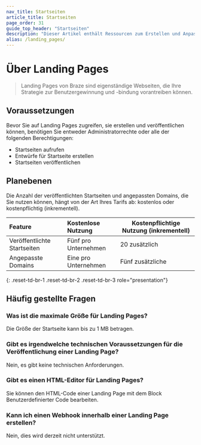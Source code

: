 ```yaml
---
nav_title: Startseiten
article_title: Startseiten
page_order: 31
guide_top_header: "Startseiten"
description: "Dieser Artikel enthält Ressourcen zum Erstellen und Anpassen von Braze-Landingpages."
alias: /landing_pages/
---
```


# Über Landing Pages

> Landing Pages von Braze sind eigenständige Webseiten, die Ihre Strategie zur Benutzergewinnung und -bindung vorantreiben können.

## Voraussetzungen

Bevor Sie auf Landing Pages zugreifen, sie erstellen und veröffentlichen können, benötigen Sie entweder Administratorrechte oder alle der folgenden Berechtigungen:

- Startseiten aufrufen
- Entwürfe für Startseite erstellen
- Startseiten veröffentlichen

## Planebenen

Die Anzahl der veröffentlichten Startseiten und angepassten Domains, die Sie nutzen können, hängt von der Art Ihres Tarifs ab: kostenlos oder kostenpflichtig (inkrementell).

| Feature                                                                                                   | Kostenlose Nutzung     | Kostenpflichtige Nutzung (inkrementell)     |
| :---------------------------------------------------------------------------------------------------------------- | :--------------- | ----------------- |
| Veröffentlichte Startseiten                                                                 | Fünf pro Unternehmen | 20 zusätzlich |
| Angepasste Domains          | Eine pro Unternehmen | Fünf zusätzliche |
{: .reset-td-br-1 .reset-td-br-2 .reset-td-br-3 role="presentation"}

## Häufig gestellte Fragen

### Was ist die maximale Größe für Landing Pages?

Die Größe der Startseite kann bis zu 1 MB betragen.

### Gibt es irgendwelche technischen Voraussetzungen für die Veröffentlichung einer Landing Page?

Nein, es gibt keine technischen Anforderungen.

### Gibt es einen HTML-Editor für Landing Pages?

Sie können den HTML-Code einer Landing Page mit dem Block Benutzerdefinierter Code bearbeiten.

### Kann ich einen Webhook innerhalb einer Landing Page erstellen?

Nein, dies wird derzeit nicht unterstützt.

